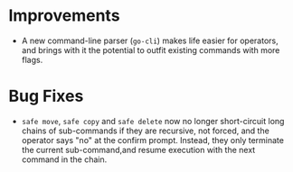 # Improvements

- A new command-line parser (`go-cli`) makes life easier for
  operators, and brings with it the potential to outfit existing
  commands with more flags.

# Bug Fixes

- `safe move`, `safe copy` and `safe delete` now no longer
  short-circuit long chains of sub-commands if they are recursive,
  not forced, and the operator says "no" at the confirm prompt.
  Instead, they only terminate the current sub-command,and resume
  execution with the next command in the chain.
